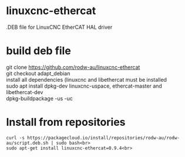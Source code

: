 # linuxcnc-ethercat
.DEB file for LinuxCNC EtherCAT HAL driver<br>

# build deb file
git clone https://github.com/rodw-au/linuxcnc-ethercat<br>
git checkout adapt_debian<br>
install all dependencies (linuxcnc and libethercat must be installed<br>
sudo apt install dpkg-dev linuxcnc-uspace, ethercat-master and libethercat-dev<br>
dpkg-buildpackage -us -uc<br>

# Install from repositories
```
curl -s https://packagecloud.io/install/repositories/rodw-au/rodw-au/script.deb.sh | sudo bash<br>
sudo apt-get install linuxcnc-ethercat=0.9.4<br>
``` 
